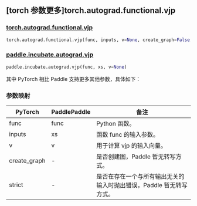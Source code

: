 ## [torch 参数更多]torch.autograd.functional.vjp

### [torch.autograd.functional.vjp](https://pytorch.org/docs/1.13/generated/torch.autograd.functional.vjp.html#torch.autograd.functional.vjp)

```python
torch.autograd.functional.vjp(func, inputs, v=None, create_graph=False, strict=False)
```

### [paddle.incubate.autograd.vjp](https://www.paddlepaddle.org.cn/documentation/docs/zh/api/paddle/incubate/autograd/vjp_cn.html)

```python
paddle.incubate.autograd.vjp(func, xs, v=None)
```

其中 PyTorch 相比 Paddle 支持更多其他参数，具体如下：

### 参数映射

| PyTorch      | PaddlePaddle | 备注                                                                |
| ------------ | ------------ | ------------------------------------------------------------------- |
| func         | func         | Python 函数。                                                       |
| inputs       | xs           | 函数 func 的输入参数。                                              |
| v            | v            | 用于计算 vjp 的输入向量。                                           |
| create_graph | -            | 是否创建图，Paddle 暂无转写方式。                                   |
| strict       | -            | 是否在存在一个与所有输出无关的输入时抛出错误，Paddle 暂无转写方式。 |
